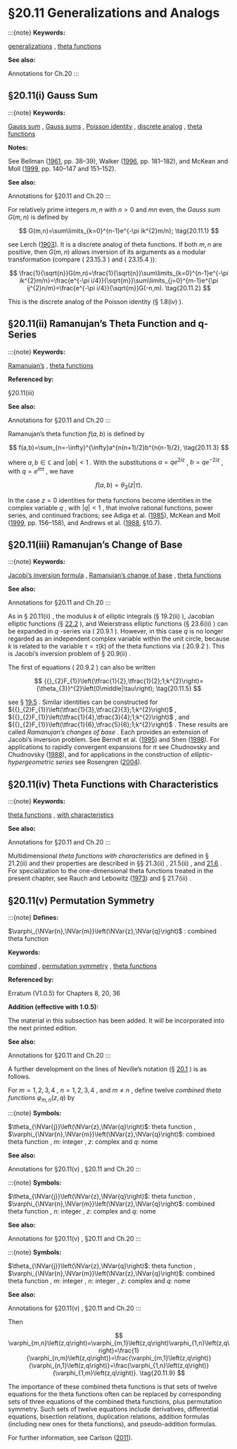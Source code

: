 # §20.11 Generalizations and Analogs

:::{note}
**Keywords:**

[generalizations](http://dlmf.nist.gov/search/search?q=generalizations) , [theta functions](http://dlmf.nist.gov/search/search?q=theta%20functions)

**See also:**

Annotations for Ch.20
:::


## §20.11(i) Gauss Sum

:::{note}
**Keywords:**

[Gauss sum](http://dlmf.nist.gov/search/search?q=Gauss%20sum) , [Gauss sums](http://dlmf.nist.gov/search/search?q=Gauss%20sums) , [Poisson identity](http://dlmf.nist.gov/search/search?q=Poisson%20identity) , [discrete analog](http://dlmf.nist.gov/search/search?q=discrete%20analog) , [theta functions](http://dlmf.nist.gov/search/search?q=theta%20functions)

**Notes:**

See Bellman ([1961](./bib/B.html#bib231 "A Brief Introduction to Theta Functions"), pp. 38–39), Walker ([1996](./bib/W.html#bib2359 "Elliptic Functions. A Constructive Approach"), pp. 181–182), and McKean and Moll ([1999](./bib/M.html#bib1582 "Elliptic Curves"), pp. 140–147 and 151–152).

**See also:**

Annotations for §20.11 and Ch.20
:::

For relatively prime integers $m,n$ with $n>0$ and $mn$ even, the *Gauss sum* $G(m,n)$ is defined by


<a id="E1"></a>
$$
G(m,n)=\sum\limits_{k=0}^{n-1}e^{-\pi ik^{2}m/n}; \tag{20.11.1}
$$

see Lerch ([1903](./bib/L.html#bib1418 "Zur Theorie der Gaußschen Summen")). It is a discrete analog of theta functions. If both $m,n$ are positive, then $G(m,n)$ allows inversion of its arguments as a modular transformation (compare ( 23.15.3 ) and ( 23.15.4 )):


<a id="E2"></a>
$$
\frac{1}{\sqrt{n}}G(m,n)=\frac{1}{\sqrt{n}}\sum\limits_{k=0}^{n-1}e^{-\pi ik^{2}m/n}=\frac{e^{-\pi i/4}}{\sqrt{m}}\sum\limits_{j=0}^{m-1}e^{\pi ij^{2}n/m}=\frac{e^{-\pi i/4}}{\sqrt{m}}G(-n,m). \tag{20.11.2}
$$

This is the discrete analog of the Poisson identity (§ 1.8(iv) ).


## §20.11(ii) Ramanujan’s Theta Function and q-Series

:::{note}
**Keywords:**

[Ramanujan’s](http://dlmf.nist.gov/search/search?q=Ramanujan%E2%80%99s) , [theta functions](http://dlmf.nist.gov/search/search?q=theta%20functions)

**Referenced by:**

§20.11(iii)

**See also:**

Annotations for §20.11 and Ch.20
:::

Ramanujan’s theta function $f(a,b)$ is defined by


<a id="E3"></a>
$$
f(a,b)=\sum_{n=-\infty}^{\infty}a^{n(n+1)/2}b^{n(n-1)/2}, \tag{20.11.3}
$$

where $a,b\in\mathbb{C}$ and $\left|ab\right|<1$ . With the substitutions $a=qe^{2iz}$ , $b=qe^{-2iz}$ , with $q=e^{i\pi\tau}$ , we have


<a id="E4"></a>
$$
f(a,b)=\theta_{3}\left(z\middle|\tau\right). \tag{20.11.4}
$$

In the case $z=0$ identities for theta functions become identities in the complex variable $q$ , with $\left|q\right|<1$ , that involve rational functions, power series, and continued fractions; see Adiga et al. ([1985](./bib/index.html#bib34 "Chapter 16 of Ramanujan’s second notebook: Theta-functions and q -series")), McKean and Moll ([1999](./bib/M.html#bib1582 "Elliptic Curves"), pp. 156–158), and Andrews et al. ([1988](./bib/index.html#bib100 "Ramanujan Revisited"), §10.7).


## §20.11(iii) Ramanujan’s Change of Base

:::{note}
**Keywords:**

[Jacobi’s inversion formula](http://dlmf.nist.gov/search/search?q=Jacobi%20inversion%20formula) , [Ramanujan’s change of base](http://dlmf.nist.gov/search/search?q=Ramanujan%20change%20of%20base) , [theta functions](http://dlmf.nist.gov/search/search?q=theta%20functions)

**See also:**

Annotations for §20.11 and Ch.20
:::

As in § 20.11(ii) , the modulus $k$ of elliptic integrals (§ 19.2(ii) ), Jacobian elliptic functions (§ [22.2](./22.2.md "§22.2 Definitions ‣ Properties ‣ Chapter 22 Jacobian Elliptic Functions") ), and Weierstrass elliptic functions (§ 23.6(ii) ) can be expanded in $q$ -series via ( 20.9.1 ). However, in this case $q$ is no longer regarded as an independent complex variable within the unit circle, because $k$ is related to the variable $\tau=\tau(k)$ of the theta functions via ( 20.9.2 ). This is Jacobi’s inversion problem of § 20.9(ii) .

The first of equations ( 20.9.2 ) can also be written


<a id="E5"></a>
$$
{{}_{2}F_{1}}\left(\tfrac{1}{2},\tfrac{1}{2};1;k^{2}\right)={\theta_{3}}^{2}\left(0\middle|\tau\right); \tag{20.11.5}
$$

see § [19.5](./19.5.md "§19.5 Maclaurin and Related Expansions ‣ Legendre’s Integrals ‣ Chapter 19 Elliptic Integrals") . Similar identities can be constructed for ${{}_{2}F_{1}}\left(\tfrac{1}{3},\tfrac{2}{3};1;k^{2}\right)$ , ${{}_{2}F_{1}}\left(\tfrac{1}{4},\tfrac{3}{4};1;k^{2}\right)$ , and ${{}_{2}F_{1}}\left(\tfrac{1}{6},\tfrac{5}{6};1;k^{2}\right)$ . These results are called *Ramanujan’s changes of base* . Each provides an extension of Jacobi’s inversion problem. See Berndt et al. ([1995](./bib/B.html#bib245 "Ramanujan’s theories of elliptic functions to alternative bases")) and Shen ([1998](./bib/S.html#bib2064 "On an identity of Ramanujan based on the hypergeometric series ⁢ F 1 2 ( 1 3 , 2 3 ; 1 2 ; x )")). For applications to rapidly convergent expansions for $\pi$ see Chudnovsky and Chudnovsky ([1988](./bib/C.html#bib502 "Approximations and Complex Multiplication According to Ramanujan")), and for applications in the construction of *elliptic-hypergeometric series* see Rosengren ([2004](./bib/R.html#bib1973 "Elliptic hypergeometric series on root systems")).


## §20.11(iv) Theta Functions with Characteristics

:::{note}
**Keywords:**

[theta functions](http://dlmf.nist.gov/search/search?q=theta%20functions) , [with characteristics](http://dlmf.nist.gov/search/search?q=with%20characteristics)

**See also:**

Annotations for §20.11 and Ch.20
:::

Multidimensional *theta functions with characteristics* are defined in § 21.2(ii) and their properties are described in §§ 21.3(ii) , 21.5(ii) , and [21.6](./21.6.md "§21.6 Products ‣ Properties ‣ Chapter 21 Multidimensional Theta Functions") . For specialization to the one-dimensional theta functions treated in the present chapter, see Rauch and Lebowitz ([1973](./bib/R.html#bib1928 "Elliptic Functions, Theta Functions, and Riemann Surfaces")) and § 21.7(iii) .


## §20.11(v) Permutation Symmetry

:::{note}
**Defines:**

$\varphi_{\NVar{n},\NVar{m}}\left(\NVar{z},\NVar{q}\right)$ : combined theta function

**Keywords:**

[combined](http://dlmf.nist.gov/search/search?q=combined) , [permutation symmetry](http://dlmf.nist.gov/search/search?q=permutation%20symmetry) , [theta functions](http://dlmf.nist.gov/search/search?q=theta%20functions)

**Referenced by:**

Erratum (V1.0.5) for Chapters 8, 20, 36

**Addition (effective with 1.0.5):**

The material in this subsection has been added. It will be incorporated into the next printed edition.

**See also:**

Annotations for §20.11 and Ch.20
:::

A further development on the lines of Neville’s notation (§ [20.1](./20.1.md "§20.1 Special Notation ‣ Notation ‣ Chapter 20 Theta Functions") ) is as follows.

For $m=1,2,3,4$ , $n=1,2,3,4$ , and $m\neq n$ , define twelve *combined theta functions* $\varphi_{m,n}\left(z,q\right)$ by

:::{note}
**Symbols:**

$\theta_{\NVar{j}}\left(\NVar{z},\NVar{q}\right)$: theta function , $\varphi_{\NVar{n},\NVar{m}}\left(\NVar{z},\NVar{q}\right)$: combined theta function , $m$: integer , $z$: complex and $q$: nome

**See also:**

Annotations for §20.11(v) , §20.11 and Ch.20
:::

:::{note}
**Symbols:**

$\theta_{\NVar{j}}\left(\NVar{z},\NVar{q}\right)$: theta function , $\varphi_{\NVar{n},\NVar{m}}\left(\NVar{z},\NVar{q}\right)$: combined theta function , $n$: integer , $z$: complex and $q$: nome

**See also:**

Annotations for §20.11(v) , §20.11 and Ch.20
:::

:::{note}
**Symbols:**

$\theta_{\NVar{j}}\left(\NVar{z},\NVar{q}\right)$: theta function , $\varphi_{\NVar{n},\NVar{m}}\left(\NVar{z},\NVar{q}\right)$: combined theta function , $m$: integer , $n$: integer , $z$: complex and $q$: nome

**See also:**

Annotations for §20.11(v) , §20.11 and Ch.20
:::

Then


<a id="E9"></a>
$$
\varphi_{m,n}\left(z,q\right)=\varphi_{m,1}\left(z,q\right)\varphi_{1,n}\left(z,q\right)=\frac{1}{\varphi_{n,m}\left(z,q\right)}=\frac{\varphi_{m,1}\left(z,q\right)}{\varphi_{n,1}\left(z,q\right)}=\frac{\varphi_{1,n}\left(z,q\right)}{\varphi_{1,m}\left(z,q\right)}. \tag{20.11.9}
$$

The importance of these combined theta functions is that sets of twelve equations for the theta functions often can be replaced by corresponding sets of three equations of the combined theta functions, plus permutation symmetry. Such sets of twelve equations include derivatives, differential equations, bisection relations, duplication relations, addition formulas (including new ones for theta functions), and pseudo-addition formulas.

For further information, see Carlson ([2011](./bib/C.html#bib2789 "Permutation symmetry for theta functions")).
